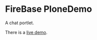 
# FireBase PloneDemo #

A chat portlet.

There is a [live demo](http://firebaseploneportlets.greenfinity.hu).


